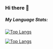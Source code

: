 ### Hi there 👋 

<!--
**Robomez/Robomez** is a ✨ _special_ ✨ repository because its `README.md` (this file) appears on your GitHub profile.

Here are some ideas to get you started:

- 🔭 I’m currently working on ...
- 🌱 I’m currently learning ...
- 👯 I’m looking to collaborate on ...
- 🤔 I’m looking for help with ...
- 💬 Ask me about ...
- 📫 How to reach me: ...
- 😄 Pronouns: ...
- ⚡ Fun fact: ...
-->

##### My Language Stats:
[![Top Langs](https://github-readme-stats-robomez.vercel.app/api/top-langs/?username=Robomez&hide=javascript&theme=transparent&layout=compact)](https://github-readme-stats-robomez.vercel.app/api/top-langs/?username=Robomez&hide=javascript&theme=transparent&layout=compact)

[![Top Langs](https://github-readme-stats.vercel.app/api/top-langs/?username=Robomez)](https://github.com/anuraghazra/github-readme-stats)
